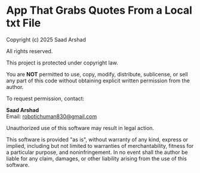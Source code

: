 <h1> App That Grabs Quotes From a Local txt File </h1>

Copyright (c) 2025 Saad Arshad

All rights reserved.

This project is protected under copyright law.

You are **NOT** permitted to use, copy, modify, distribute, sublicense, or sell any part of this code without obtaining explicit written permission from the author.

To request permission, contact:

**Saad Arshad**  
Email: [robotichuman830@gmail.com](mailto:robotichuman830@gmail.com)

Unauthorized use of this software may result in legal action.

This software is provided "as is", without warranty of any kind, express or implied, including but not limited to warranties of merchantability, fitness for a particular purpose, and noninfringement. In no event shall the author be liable for any claim, damages, or other liability arising from the use of this software.
